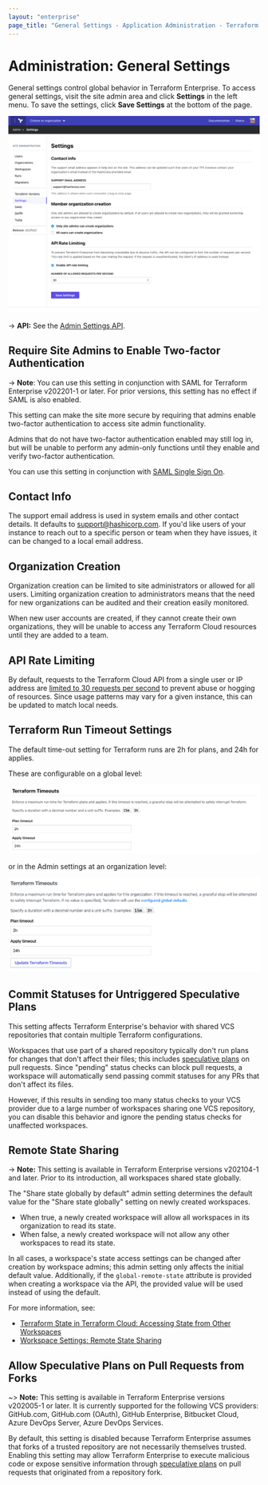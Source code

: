 ```yaml
---
layout: "enterprise"
page_title: "General Settings - Application Administration - Terraform Enterprise"
---
```


[speculative plans]: /docs/cloud/run/index.html#speculative-plans

# Administration: General Settings

General settings control global behavior in Terraform Enterprise. To access general settings, visit the site admin area and click **Settings** in the left menu. To save the settings, click **Save Settings** at the bottom of the page.

![screenshot: the Settings admin page](./images/admin-general.png)

-> **API:** See the [Admin Settings API](/docs/cloud/api/admin/settings.html).

## Require Site Admins to Enable Two-factor Authentication

-> **Note**: You can use this setting in conjunction with SAML for Terraform Enterprise v202201-1 or later. For prior versions, this setting has no effect if SAML is also enabled.

This setting can make the site more secure by requiring that admins enable two-factor authentication to access site admin functionality.

Admins that do not have two-factor authentication enabled may still log in, but will be unable to perform any admin-only functions until they enable and verify two-factor authentication.

You can use this setting in conjunction with [SAML Single Sign On](https://www.terraform.io/docs/enterprise/saml/index.html).

## Contact Info

The support email address is used in system emails and other contact details. It defaults to support@hashicorp.com. If you'd like  users of your instance to reach out to a specific person or team when they have issues, it can be changed to a local email address.

## Organization Creation

Organization creation can be limited to site administrators or allowed for all users. Limiting organization creation to administrators means that the need for new organizations can be audited and their creation easily monitored.

When new user accounts are created, if they cannot create their own organizations, they will be unable to access any Terraform Cloud resources until they are added to a team.

## API Rate Limiting

By default, requests to the Terraform Cloud API from a single user or IP address are [limited to 30 requests per second](/docs/cloud/api/index.html#rate-limiting) to prevent abuse or hogging of resources. Since usage patterns may vary for a given instance, this can be updated to match local needs.

## Terraform Run Timeout Settings

The default time-out setting for Terraform runs are 2h for plans, and 24h for applies.

These are configurable on a global level:

![screenshot: global run timeout page](./images/admin-global-timeout-settings.png)

or in the Admin settings at an organization level:

![screenshot: organization run timeout page](./images/admin-org-timeout-settings.png)

## Commit Statuses for Untriggered Speculative Plans

This setting affects Terraform Enterprise's behavior with shared VCS repositories that contain multiple Terraform configurations.

Workspaces that use part of a shared repository typically don't run plans for changes that don't affect their files; this includes [speculative plans][] on pull requests. Since "pending" status checks can block pull requests, a workspace will automatically send passing commit statuses for any PRs that don't affect its files.

However, if this results in sending too many status checks to your VCS provider due to a large number of workspaces sharing one VCS repository, you can disable this behavior and ignore the pending status checks for unaffected workspaces.

## Remote State Sharing

-> **Note:** This setting is available in Terraform Enterprise versions v202104-1 and later. Prior to its introduction, all workspaces shared state globally.

The "Share state globally by default" admin setting determines the default value for the "Share state globally" setting on newly created workspaces.

- When true, a newly created workspace will allow all workspaces in its organization to read its state.
- When false, a newly created workspace will not allow any other workspaces to read its state.

In all cases, a workspace's state access settings can be changed after creation by workspace admins; this admin setting only affects the initial default value. Additionally, if the `global-remote-state` attribute is provided when creating a workspace via the API, the provided value will be used instead of using the default.

For more information, see:

- [Terraform State in Terraform Cloud: Accessing State from Other Workspaces](/docs/cloud/workspaces/state.html#accessing-state-from-other-workspaces)
- [Workspace Settings: Remote State Sharing](/docs/cloud/workspaces/settings.html#remote-state-sharing)

## Allow Speculative Plans on Pull Requests from Forks

~> **Note:** This setting is available in Terraform Enterprise versions v202005-1 or later. It is currently supported for the following VCS providers: GitHub.com, GitHub.com (OAuth), GitHub Enterprise, Bitbucket Cloud, Azure DevOps Server, Azure DevOps Services.

By default, this setting is disabled because Terraform Enterprise assumes that forks of a trusted repository are not necessarily themselves trusted. Enabling this setting may allow Terraform Enterprise to execute malicious code or expose sensitive information through [speculative plans][] on pull requests that originated from a repository fork.
